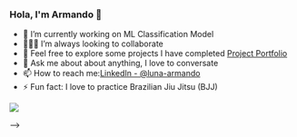 ### Hola, I'm Armando 👋

- 🔭 I’m currently working on ML Classification Model
- 🙋🏽‍♂️ I’m always looking to collaborate 
- 🤔 Feel free to explore some projects I have completed [Project Portfolio](the-lunaverse.github.io/Armando-Luna/)
- 💬 Ask me about about anything, I love to conversate
- 📫 How to reach me:[LinkedIn - @luna-armando](https://www.linkedin.com/in/luna-armando/)
- ⚡ Fun fact: I love to practice Brazilian Jiu Jitsu (BJJ)

<img src="https://github-readme-stats.vercel.app/api?username=the-lunaverse&&show_icons=true&title_color=ffffff&icon_color=bb2acf&text_color=45f5e9&bg_color=151515">


-->
